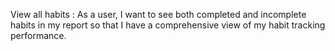 View all habits : 
As a user, I want to see both completed and incomplete habits in my report so that I have a comprehensive view of my habit tracking performance.
